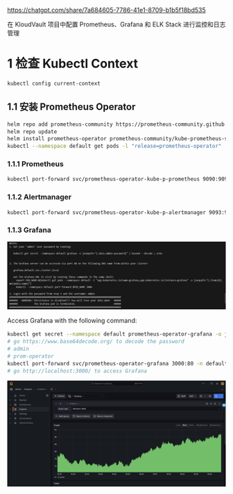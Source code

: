 https://chatgpt.com/share/7a684605-7786-41e1-8709-b1b5f18bd535

在 KloudVault 项目中配置 Prometheus、Grafana 和 ELK Stack 进行监控和日志管理

# 1 检查 Kubectl Context

```bash
kubectl config current-context
```

## 1.1 安装 Prometheus Operator

```bash
helm repo add prometheus-community https://prometheus-community.github.io/helm-charts
helm repo update
helm install prometheus-operator prometheus-community/kube-prometheus-stack
kubectl --namespace default get pods -l "release=prometheus-operator"
```

### 1.1.1 Prometheus

```bash
kubectl port-forward svc/prometheus-operator-kube-p-prometheus 9090:9090 -n default
```

### 1.1.2 Alertmanager

```bash
kubectl port-forward svc/prometheus-operator-kube-p-alertmanager 9093:9093 -n default
```

### 1.1.3 Grafana

![1720599854497](image/installation/1720599854497.png)

Access Grafana with the following command:

```bash
kubectl get secret --namespace default prometheus-operator-grafana -o jsonpath="{.data.admin-password}"
# go https://www.base64decode.org/ to decode the password
# admin
# prom-operator
kubectl port-forward svc/prometheus-operator-grafana 3000:80 -n default 
# go http://localhost:3000/ to access Grafana
```
![1720600459666](image/installation/1720600459666.png)

